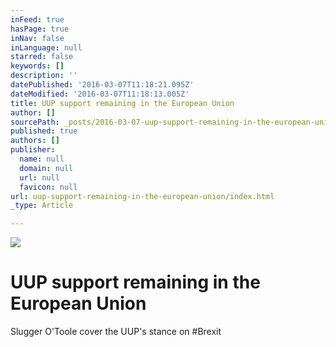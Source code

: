 ```yaml
---
inFeed: true
hasPage: true
inNav: false
inLanguage: null
starred: false
keywords: []
description: ''
datePublished: '2016-03-07T11:18:21.095Z'
dateModified: '2016-03-07T11:18:13.005Z'
title: UUP support remaining in the European Union
author: []
sourcePath: _posts/2016-03-07-uup-support-remaining-in-the-european-union.md
published: true
authors: []
publisher:
  name: null
  domain: null
  url: null
  favicon: null
url: uup-support-remaining-in-the-european-union/index.html
_type: Article

---
```

![](https://the-grid-user-content.s3-us-west-2.amazonaws.com/a0f3678c-9500-4402-a971-d5009ec4e4f1.jpg)

# UUP support remaining in the European Union

Slugger O'Toole cover the UUP's stance on \#Brexit